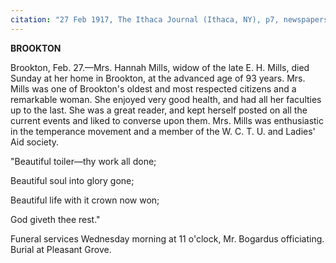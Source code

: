 ```yaml
---
citation: "27 Feb 1917, The Ithaca Journal (Ithaca, NY), p7, newspapers.com"
---
```

**BROOKTON**

Brookton, Feb. 27.—Mrs. Hannah Mills, widow of the late E. H. Mills, died Sunday at her home in Brookton, at the advanced age of 93 years. Mrs. Mills was one of Brookton's oldest and most respected citizens and a remarkable woman. She enjoyed very good health, and had all her faculties up to the last. She was a great reader, and kept herself posted on all the current events and liked to converse upon them. Mrs. Mills was enthusiastic in the temperance movement and a member of the W. C. T. U. and Ladies' Aid society. 

"Beautiful toiler—thy work all done; 

Beautiful soul into glory gone; 

Beautiful life with it crown now won; 

God giveth thee rest."

Funeral services Wednesday morning at 11 o'clock, Mr. Bogardus officiating. Burial at Pleasant Grove.